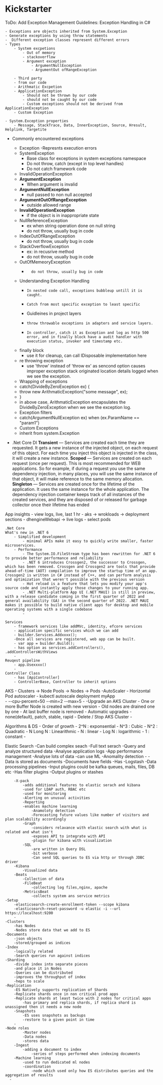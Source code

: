 # Kickstarter

ToDo: Add Exception Management
Guidelines:
Exception Handling in C#
	
	- Exceptions are objects inherited from System.Exception
	- Generate exceptions by using throw statements
	-  Different exception classes represent different errors
	- Types
		- System excpetions
			- Out of memory
			- stackoverflow
			- Argument exception
				- ArgumentNullException
				- ArgumentOut ofRangeException
		
		- Third party
		- from our code
		- Arithmatic Excpetion
		- ApplicationException
			- Should not be thrown by our code
			- should not be caught by our code
			- Custom exceptions should not be derived from ApplicationException
		- Custom Exception
		
	- System.Exception properties
		- Message, StackTrace, Data, InnerException, Source, Hresult, Helplink, Targetite
- Commonly encountered exceptions
	- Exception
 		-Represnts execution errors 
 	- SystemException
  	  	- Base class for exceptions in system exceptions namespace
     	- Do not throw, catch (except in top level handles)
        - Do not catch framework code
   	- InvalidOperationException
   	- **ArgumentException**
  	 	- 	When argument is invalid
   	- **ArgumentNullException**
   		- 	null passed to non null accepted 
   	- **ArgumentOutOfRangeException**
   		- 	outside allowed range
   	- **InvalidOperationException**
   		- 	if the object is in inappropriate state
   	- NullReferenceException
	   	- 	ex when string operation done on null string
	   	- 	do not throw, usually bug in code
   	- IndexOutOfRangeException
   		- 	do not throw, usually bug in code
   	- StackOverflowException
	   	- 	ex: in recusrive method
	   	- 	do not throw, usually bug in code
   	- OutOfMemeoryException
   		-   	do not throw, usually bug in code
 
  - Understanding Exception Handling
	  - 	In nested code call, exceptions bubbleup untill it is caught.
	  - 	Catch from most specific exception to least specific
	  - Guidleines in project layers
	  - 	throw throwable exceptions in adapters and service layers.
	  - 	In controller, catch it as Exception and log as http 500 error, and in finally block have a audit handler with execution status, invoker and timestamp etc.
  - finally block
  	- use it for cleanup, can call IDisposable implementation here
  - re throwing exception
   	- use 'throw' instead of 'throw ex' as sencond option causes improper exception stack originated location details logged when we see the exception.
   - Wrapping of exceptions
   	- catch(DivideByZeroException ex) {
   	-	throw new ArithmaticException("some message", ex);
   	- }
   	- in above case, ArithmaticException encapsulates the DivideByZeroException when we see the exception log.
   - Exception filters
   	- catch(ArgumentNullException ex) when (ex.ParamName == "param1")
   - Custom Exceptions
   	- inherit from system.Exception
 
- .Net Core DI
	**Transient** — Services are created each time they are requested. It gets a new instance of the injected object, on each request of this object. For each time you inject this object is injected in the class, it will create a new instance.
	**Scoped** — Services are created on each request (once per request). This is most recommended for WEB applications. So for example, if during a request you use the same dependency injection, in many places, you will use the same instance of that object, it will make reference to the same memory allocation.
	**Singleton** — Services are created once for the lifetime of the application. It uses the same instance for the whole application.
The dependency injection container keeps track of all instances of the created services, and they are disposed of or released for garbage collector once their lifetime has ended


   
App insights - view logs, live, last 1 hr
		- aks -> wrokloads -> deployment sections - dhengineWebapi 
		-> live logs - select pods
	
	.Net Core
	What's new in .NET 6
		- Simplified development
			- minimal APIs make it easy to quickly write smaller, faster microservices.
		- Performance
			- The System.IO.FileStream type has been rewritten for .NET 6 to provide better performance and reliability
			- .NET 6 introduces Crossgen2, the successor to Crossgen, which has been removed. Crossgen and Crossgen2 are tools that provide ahead-of-time (AOT) compilation to improve the startup time of an app. Crossgen2 is written in C# instead of C++, and can perform analysis and optimization that weren't possible with the previous version
			- Hot reload is a feature that lets you modify your app's source code and instantly apply those changes to your running app.
			- .NET Multi-platform App UI (.NET MAUI) is still in preview, with a release candidate coming in the first quarter of 2022 and general availability (GA) in the second quarter of 2022. .NET MAUI makes it possible to build native client apps for desktop and mobile operating systems with a single codebase
			- 
	
	Services
		- framework services like addMVc, identity, efcore services
		- application specific services which we can add
		- builder.Services.Addxxxx();
		-Once all services are registered, web app can be built.
		- var app = builder.Build();
		- has option as services.addControllers(), .addControllersWithViews
		-
	Reuqest pipeline
		- app.Usexxxx()
		- 
	Controller Class
		- has [ApiController]
		- ControllerBase, Controller to inherit options


AKS
	- Clusters -> Node Pools -> Nodes -> Pods
 	-AutoScaler
  		- Horizontal Pod autoscaler
    		- kubectl autoscale deployment myApp \
      		- --cpu-percent=50 --min=2 --max=5
		-
  	-Upgrade an AKS Cluster
   		- One or more Buffer Node is created with new version
     		- Old nodes are drained one by one
       		- At last buffer node is removed
	 	- Automatic upgrades 
   			-none(default), patch, stable, rapid
      	- Delete / Stop AKS Cluster
       		- 

Algorithms & DS
	- Order of growth
 		- 2^N : exponsential
   		- N^3 : Cubic
     		- N^2 : Quadratic
       		- N Long N : Linearithmic
	 	- N : linear
   		- Log N : logarithmic
     		- 1 : constant
       - 



Elastic Search
	-Can build complex seach 
	-Full text serach
	-Query and analyze structured data
	-Analyse application logs
		-App performance management
	-Analyse lots of data
	-can use ML
	-Anomality detection
	-
	-Data is stored as documents
	-Documents have fields
	-Has
		-Logstash
			-Data processing pipelines
			-Input plugins could be kafka queues, mails, files, DB etc
			-Has filter plugins
			-Output plugins or stashes
			
		-X-pack
			-adds additional features to elastic serach and kibana
			-used for LDAP auth, RBAC etc
			-used for monitoring
			-Alerting on unusual activities 
			-Reporting
			-enables machine learning
				-Anamoloty detection
				-Forecasting future values like number of visitors and plan scalability accordingly
			-Graph
				-considers relavance with elastic search with what is related and what isn't
				-exposes API to integrate with API
				-plugin for kibana with visualization
			-SQL
				-are written in Query DSL
				-bit verbose
				-Can send SQL queries to ES via http or through JDBC driver
		-Kibana
			-Visualized data
		-Beats
			-Collection of data 
			-FileBeat
				-collecting log files,nginx, apache
			-MetricsBeat
				-collects system ans service metrics
	-Setup
		-elasticsearch-create-enrollment-token --scope kibana
		-elasticsearch-reset-password -u elastic -i --url https://localhost:9200
		-
	-Clusters
		-has Nodes
		-Nodes store data that we add to ES
	-Documents
		-json objects
		-stored/grouped as indices
	-Index
		-logically related
		-Search queries run against indices
	-Sharding
		-divide index into separate pieces
		-and place it in Nodes
		-Queries can be distributed
		-improves the throughput of index
		-heps to scale
	-Replication
		-ES Natively supports replication of Shards
		-Replicate shards once in non critical prod apps
  		-Replicate shards at least twice with 2 nodes for critical apps
    		-has primary and replica shards, if replica shard is unassigned then it needs a new node
    	-Snapshots
     		-ES uses snapshots as backups
       		-restore to a given point in time
	 	-
   	-Node roles
    		-Master nodes
      		-Data nodes
			-stores data
		-Ingest
  			-adding a document to index
     			-series of steps performed when indexing documents
		-Machine learning
  			-used to run dedicated ml nodes
     		-coordination
       			-node which used only how ES distributes queries and the aggregation of results
	  -








  

